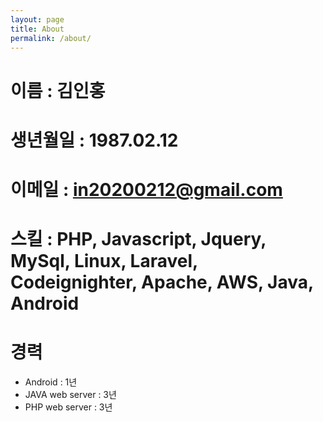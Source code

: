 ```yaml
---
layout: page
title: About
permalink: /about/
---
```


# 이름 : 김인홍
# 생년월일 : 1987.02.12
# 이메일 : in20200212@gmail.com
# 스킬 : PHP, Javascript, Jquery, MySql, Linux, Laravel, Codeignighter, Apache, AWS, Java, Android
# 경력
- Android : 1년
- JAVA web server : 3년 
- PHP web server : 3년
